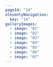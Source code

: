 ```yaml
---
pageId: "14"
eleventyNavigation:
  key: "14"
galleryImages:
  - image: "01"
  - image: "02"
  - image: "03"
  - image: "04"
  - image: "05"
  - image: "06"
  - image: "07"
---
```

